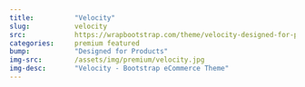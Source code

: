 ```yaml
---
title:			"Velocity"
slug:			velocity
src:			https://wrapbootstrap.com/theme/velocity-designed-for-products-WB0N38R04?ref=StartBootstrap
categories:		premium featured
bump:			"Designed for Products"
img-src:		/assets/img/premium/velocity.jpg
img-desc:		"Velocity - Bootstrap eCommerce Theme"
---
```

